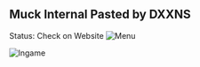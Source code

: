 ## **Muck Internal Pasted by DXXNS**

Status: Check on Website
![Menu
](https://i.imgur.com/KryFzS5.png)

![Ingame
](https://i.imgur.com/fuaAR7M.png)